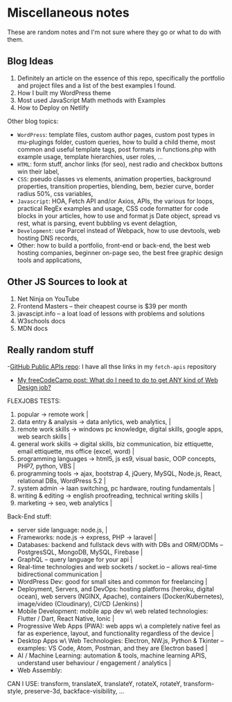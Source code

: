 # Miscellaneous notes

These are random notes and I'm not sure where they go or what to do with them.

## Blog Ideas

1. Definitely an article on the essence of this repo, specifically the portfolio and project files and a list of the best examples I found.
1. How I built my WordPress theme
1. Most used JavaScript Math methods with Examples
1. How to Deploy on Netlify

Other blog topics:

- `WordPress`: template files, custom author pages, custom post types in mu-plugings folder, custom queries, how to build a child theme, most common and useful template tags, post formats in functions.php with example usage, template hierarchies, user roles, ...
- `HTML`: form stuff, anchor links (for seo), nest radio and checkbox buttons win their label,
- `CSS`: pseudo classes vs elements, animation properties, background properties, transition properties, blending, bem, bezier curve, border radius 50%, css variables,
- `Javascript`: HOA, Fetch API and/or Axios, APIs, the various for loops, practical RegEx examples and usage, CSS code formatter for code blocks in your articles, how to use and format js Date object, spread vs rest, what is parsing, event bubbling vs event delagtion,
- `Development`: use Parcel instead of Webpack, how to use devtools, web hosting DNS records,
- Other: how to build a portfolio, front-end or back-end, the best web hosting companies, beginner on-page seo, the best free graphic design tools and applications,

## Other JS Sources to look at

1. Net Ninja on YouTube
2. Frontend Masters – their cheapest course is $39 per month
3. javascipt.info – a loat load of lessons with problems and solutions
4. W3schools docs
5. MDN docs

## Really random stuff

-[GitHub Public APIs repo](https://github.com/public-apis/public-apis): I have all thse links in my `fetch-apis` repository

- [My freeCodeCamp post: What do I need to do to get ANY kind of Web Design job?](https://forum.freecodecamp.org/t/what-do-i-need-to-do-to-get-any-kind-of-web-design-job/469146/15)

FLEXJOBS TESTS:

1. popular → remote work |
1. data entry & analysis → data anlytics, web analytics, |
1. remote work skills → windows pc knowledge, digital skills, google apps, web search skills |
1. general work skills → digital skills, biz communication, biz ettiquette, email ettiquette, ms office (excel, word) |
1. programming languages → html5, js es9, visual basic, OOP concepts, PHP7, python, VBS |
1. programming tools → ajax, bootstrap 4, jQuery, MySQL, Node.js, React, relational DBs, WordPress 5.2 |
1. system admin → laan switching, pc hardware, routing fundamentals |
1. writing & editing → english proofreading, technical writing skills |
1. marketing → seo, web analytics |

Back-End stuff:

- server side language: node.js, |
- Frameworks: node.js → express, PHP → laravel |
- Databases: backend and fullstack devs with with DBs and ORM/ODMs – PostgresSQL, MongoDB, MySQL, Firebase |
- GraphQL – query language for your api |
- Real-time technologies and web sockets / socket.io – allows real-time bidirectional communication |
- WordPress Dev: good for small sites and common for freelancing |
- Deployment, Servers, and DevOps: hosting platforms (heroku, digital ocean), web servers (NGINX, Apache), containers (Docker/Kubernetes), image/video (Cloudinary), CI/CD (Jenkins) |
- Mobile Development: mobile app dev w\ web related technologies: Flutter / Dart, React Native, Ionic |
- Progressive Web Apps (PWA): web apps w\ a completely native feel as far as experience, layout, and functionality regardless of the device |
- Desktop Apps w\ Web Technologies: Electron, NW.js, Python & Tkinter – examples: VS Code, Atom, Postman, and they are Electron based |
- AI / Machine Learning: automation & tools, machine learning APIS, understand user behaviour / engagement / analytics |
- Web Assembly:

CAN I USE: transform, translateX, translateY, rotateX, rotateY, transform-style, preserve-3d, backface-visibility, ...
